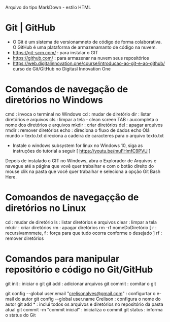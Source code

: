 Arquivo do tipo MarkDown - estilo HTML

# Git | GitHub
 - O Git é um sistema de versionamneto de código de forma colaborativa. O GitHub é uma plataforma de armazenamanto de código na nuvem.
 - https://git-scm.com/ : para instalar o GIT
 - https://github.com/  : para armazenar na nuvem seus repositórios
 - https://web.digitalinnovation.one/course/introducao-ao-git-e-ao-github/ curso de Git/GitHub no Digitasl Innovation One

# Comandos de navegação de diretórios no Windows
cmd   : invoca o terminal no Windows
cd    : mudar de diretório
dir   : listar diretórios e arquivos
cls   : limpar a tela - clean screen
TAB   : aucompleta o nome dos diretórios e arquivos
mkdir : criar diretórios
del   : apagar arquivos
rmdir : remover diretórios
echo  : direciona o fluxo de dados 
        echo Olá mundo > texto.txt
        direciona a cadeira de caracteres para o arquivo texto.txt

* Instale o windows subsystem for linux no Windows 10, siga as instruções do tutorial a seguir [ https://youtu.be/muFHmfC9PVU ]

Depois de instalado o GIT no Windows, abra o Explorador de Arquivos e navegue até a página que vovê quer trabalhar e com o botão direito do mouse clik na pasta que você quer trabalhar e seleciona a opção Git Bash Here.


# Comoandos de navegaçção de diretórios no Linux 
cd    : mudar de diretório
ls    : listar diretórios e arquivos
clear : limpar a tela
mkdir : criar diretórios
rm    : apagar diretórios rm -rf nomeDoDiretório [ r : recursivamnmete, f : força para que tudo ocorra conforme o desejado ]
rf    : remover diretórios

# Comandos para manipular repositório e código no Git/GitHub
git init   : iniciar o git
git add    : adicionar arquivos
git commit : comitar o git

git config --global user.email "crelisonalves@gmail.com"  : configurtar o e-mail do autor
git config --global user.name Crelison                    : configura o nome do autor
git add *                                                 : inclui todos os arquivos e diretórios no repositório da pasta atual
git commit -m "commit inicial"                            : inicializa o commit
git status                                                : informa o status do Git

